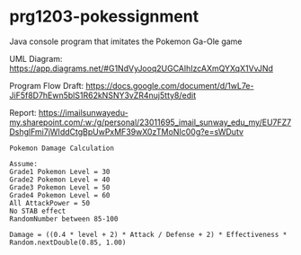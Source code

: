 # prg1203-pokessignment
Java console program that imitates the Pokemon Ga-Ole game

UML Diagram: https://app.diagrams.net/#G1NdVyJooq2UGCAlhIzcAXmQYXqX1VvJNd

Program Flow Draft: https://docs.google.com/document/d/1wL7e-JiF5f8D7hEwn5blS1R62kNSNY3vZR4nuj5tty8/edit

Report: https://imailsunwayedu-my.sharepoint.com/:w:/g/personal/23011695_imail_sunway_edu_my/EU7FZ7DshglFmi7jWIddCtgBpUwPxMF39wX0zTMoNIc00g?e=sWDutv

	Pokemon Damage Calculation
 
	Assume:
	Grade1 Pokemon Level = 30
	Grade2 Pokemon Level = 40
	Grade3 Pokemon Level = 50
	Grade4 Pokemon Level = 60
	All AttackPower = 50
	No STAB effect
	RandomNumber between 85-100

	Damage = ((0.4 * level + 2) * Attack / Defense + 2) * Effectiveness * Random.nextDouble(0.85, 1.00)
